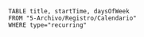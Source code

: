 


```dataview
TABLE title, startTime, daysOfWeek
FROM "5-Archivo/Registro/Calendario"
WHERE type="recurring"
```
